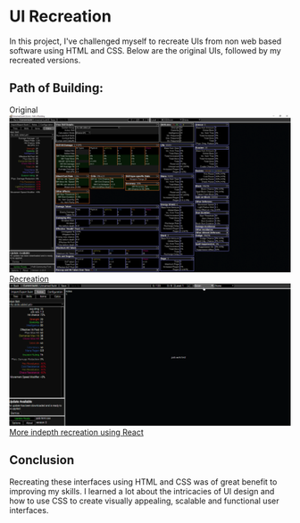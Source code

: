 # UI Recreation

In this project, I've challenged myself to recreate UIs from non web based software using HTML and CSS. Below are the original UIs, followed by my recreated versions.

## Path of Building:
Original
![Original](pob/original.png)
[Recreation](https://ncky.github.io/ui-recreations/pob/)
![React Version](pob-react/image.png)
[More indepth recreation using React](https://github.com/ncky/ui-recreations/tree/master/pob-react)

<!-- ## UI 2: [Original UI](link-to-original-ui) | [Recreated UI](link-to-recreated-ui)

![Original UI 2](image-url)
![Recreated UI 2](image-url) -->


## Conclusion

Recreating these interfaces using HTML and CSS was of great benefit to improving my skills. I learned a lot about the intricacies of UI design and how to use CSS to create visually appealing, scalable and functional user interfaces.
